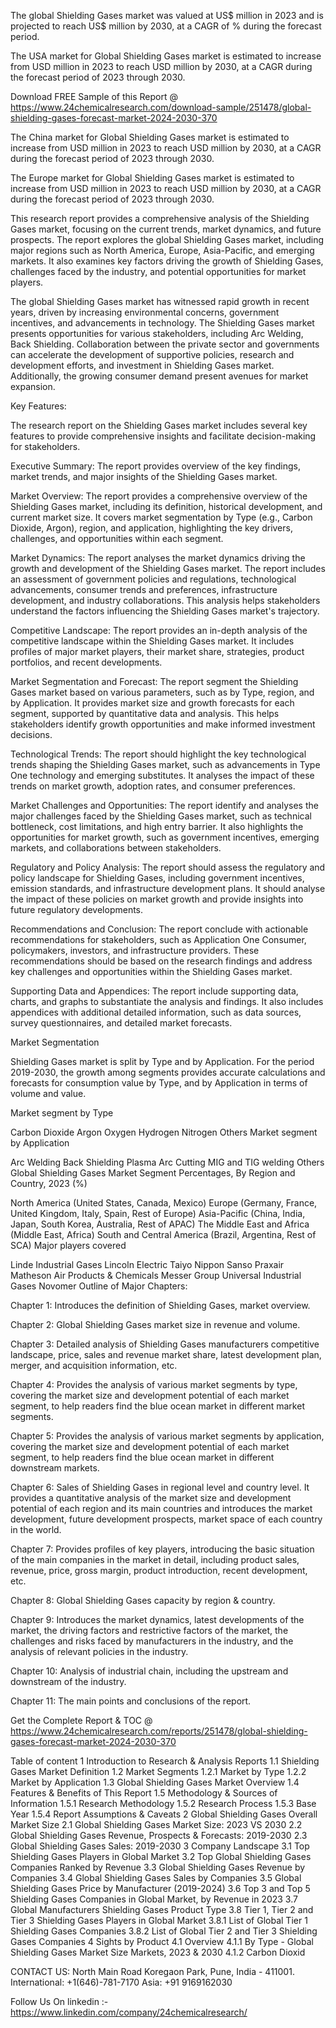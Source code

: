 The global Shielding Gases market was valued at US$ million in 2023 and is projected to reach US$ million by 2030, at a CAGR of % during the forecast period.

The USA market for Global Shielding Gases market is estimated to increase from USD million in 2023 to reach USD million by 2030, at a CAGR during the forecast period of 2023 through 2030.

Download FREE Sample of this Report @ https://www.24chemicalresearch.com/download-sample/251478/global-shielding-gases-forecast-market-2024-2030-370

The China market for Global Shielding Gases market is estimated to increase from USD million in 2023 to reach USD million by 2030, at a CAGR during the forecast period of 2023 through 2030.

The Europe market for Global Shielding Gases market is estimated to increase from USD million in 2023 to reach USD million by 2030, at a CAGR during the forecast period of 2023 through 2030.

This research report provides a comprehensive analysis of the Shielding Gases market, focusing on the current trends, market dynamics, and future prospects. The report explores the global Shielding Gases market, including major regions such as North America, Europe, Asia-Pacific, and emerging markets. It also examines key factors driving the growth of Shielding Gases, challenges faced by the industry, and potential opportunities for market players.

The global Shielding Gases market has witnessed rapid growth in recent years, driven by increasing environmental concerns, government incentives, and advancements in technology. The Shielding Gases market presents opportunities for various stakeholders, including Arc Welding, Back Shielding. Collaboration between the private sector and governments can accelerate the development of supportive policies, research and development efforts, and investment in Shielding Gases market. Additionally, the growing consumer demand present avenues for market expansion.

Key Features:

The research report on the Shielding Gases market includes several key features to provide comprehensive insights and facilitate decision-making for stakeholders.

Executive Summary: The report provides overview of the key findings, market trends, and major insights of the Shielding Gases market.

Market Overview: The report provides a comprehensive overview of the Shielding Gases market, including its definition, historical development, and current market size. It covers market segmentation by Type (e.g., Carbon Dioxide, Argon), region, and application, highlighting the key drivers, challenges, and opportunities within each segment.

Market Dynamics: The report analyses the market dynamics driving the growth and development of the Shielding Gases market. The report includes an assessment of government policies and regulations, technological advancements, consumer trends and preferences, infrastructure development, and industry collaborations. This analysis helps stakeholders understand the factors influencing the Shielding Gases market's trajectory.

Competitive Landscape: The report provides an in-depth analysis of the competitive landscape within the Shielding Gases market. It includes profiles of major market players, their market share, strategies, product portfolios, and recent developments.

Market Segmentation and Forecast: The report segment the Shielding Gases market based on various parameters, such as by Type, region, and by Application. It provides market size and growth forecasts for each segment, supported by quantitative data and analysis. This helps stakeholders identify growth opportunities and make informed investment decisions.

Technological Trends: The report should highlight the key technological trends shaping the Shielding Gases market, such as advancements in Type One technology and emerging substitutes. It analyses the impact of these trends on market growth, adoption rates, and consumer preferences.

Market Challenges and Opportunities: The report identify and analyses the major challenges faced by the Shielding Gases market, such as technical bottleneck, cost limitations, and high entry barrier. It also highlights the opportunities for market growth, such as government incentives, emerging markets, and collaborations between stakeholders.

Regulatory and Policy Analysis: The report should assess the regulatory and policy landscape for Shielding Gases, including government incentives, emission standards, and infrastructure development plans. It should analyse the impact of these policies on market growth and provide insights into future regulatory developments.

Recommendations and Conclusion: The report conclude with actionable recommendations for stakeholders, such as Application One Consumer, policymakers, investors, and infrastructure providers. These recommendations should be based on the research findings and address key challenges and opportunities within the Shielding Gases market.

Supporting Data and Appendices: The report include supporting data, charts, and graphs to substantiate the analysis and findings. It also includes appendices with additional detailed information, such as data sources, survey questionnaires, and detailed market forecasts.

Market Segmentation

Shielding Gases market is split by Type and by Application. For the period 2019-2030, the growth among segments provides accurate calculations and forecasts for consumption value by Type, and by Application in terms of volume and value.

Market segment by Type

Carbon Dioxide
Argon
Oxygen
Hydrogen
Nitrogen
Others
Market segment by Application

Arc Welding
Back Shielding
Plasma Arc Cutting
MIG and TIG welding
Others
Global Shielding Gases Market Segment Percentages, By Region and Country, 2023 (%)

North America (United States, Canada, Mexico)
Europe (Germany, France, United Kingdom, Italy, Spain, Rest of Europe)
Asia-Pacific (China, India, Japan, South Korea, Australia, Rest of APAC)
The Middle East and Africa (Middle East, Africa)
South and Central America (Brazil, Argentina, Rest of SCA)
Major players covered

Linde Industrial Gases
Lincoln Electric
Taiyo Nippon Sanso
Praxair
Matheson
Air Products & Chemicals
Messer Group
Universal Industrial Gases
Novomer
Outline of Major Chapters:

Chapter 1: Introduces the definition of Shielding Gases, market overview.

Chapter 2: Global Shielding Gases market size in revenue and volume.

Chapter 3: Detailed analysis of Shielding Gases manufacturers competitive landscape, price, sales and revenue market share, latest development plan, merger, and acquisition information, etc.

Chapter 4: Provides the analysis of various market segments by type, covering the market size and development potential of each market segment, to help readers find the blue ocean market in different market segments.

Chapter 5: Provides the analysis of various market segments by application, covering the market size and development potential of each market segment, to help readers find the blue ocean market in different downstream markets.

Chapter 6: Sales of Shielding Gases in regional level and country level. It provides a quantitative analysis of the market size and development potential of each region and its main countries and introduces the market development, future development prospects, market space of each country in the world.

Chapter 7: Provides profiles of key players, introducing the basic situation of the main companies in the market in detail, including product sales, revenue, price, gross margin, product introduction, recent development, etc.

Chapter 8: Global Shielding Gases capacity by region & country.

Chapter 9: Introduces the market dynamics, latest developments of the market, the driving factors and restrictive factors of the market, the challenges and risks faced by manufacturers in the industry, and the analysis of relevant policies in the industry.

Chapter 10: Analysis of industrial chain, including the upstream and downstream of the industry.

Chapter 11: The main points and conclusions of the report.

Get the Complete Report & TOC @ https://www.24chemicalresearch.com/reports/251478/global-shielding-gases-forecast-market-2024-2030-370

Table of content
1 Introduction to Research & Analysis Reports
1.1 Shielding Gases Market Definition
1.2 Market Segments
1.2.1 Market by Type
1.2.2 Market by Application
1.3 Global Shielding Gases Market Overview
1.4 Features & Benefits of This Report
1.5 Methodology & Sources of Information
1.5.1 Research Methodology
1.5.2 Research Process
1.5.3 Base Year
1.5.4 Report Assumptions & Caveats
2 Global Shielding Gases Overall Market Size
2.1 Global Shielding Gases Market Size: 2023 VS 2030
2.2 Global Shielding Gases Revenue, Prospects & Forecasts: 2019-2030
2.3 Global Shielding Gases Sales: 2019-2030
3 Company Landscape
3.1 Top Shielding Gases Players in Global Market
3.2 Top Global Shielding Gases Companies Ranked by Revenue
3.3 Global Shielding Gases Revenue by Companies
3.4 Global Shielding Gases Sales by Companies
3.5 Global Shielding Gases Price by Manufacturer (2019-2024)
3.6 Top 3 and Top 5 Shielding Gases Companies in Global Market, by Revenue in 2023
3.7 Global Manufacturers Shielding Gases Product Type
3.8 Tier 1, Tier 2 and Tier 3 Shielding Gases Players in Global Market
3.8.1 List of Global Tier 1 Shielding Gases Companies
3.8.2 List of Global Tier 2 and Tier 3 Shielding Gases Companies
4 Sights by Product
4.1 Overview
4.1.1 By Type - Global Shielding Gases Market Size Markets, 2023 & 2030
4.1.2 Carbon Dioxid

CONTACT US:
North Main Road Koregaon Park, Pune, India - 411001.
International: +1(646)-781-7170
Asia: +91 9169162030

Follow Us On linkedin :- https://www.linkedin.com/company/24chemicalresearch/
